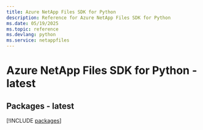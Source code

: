 ```yaml
---
title: Azure NetApp Files SDK for Python
description: Reference for Azure NetApp Files SDK for Python
ms.date: 05/19/2025
ms.topic: reference
ms.devlang: python
ms.service: netappfiles
---
```

# Azure NetApp Files SDK for Python - latest
## Packages - latest
[!INCLUDE [packages](netapp-files-index.md)]
